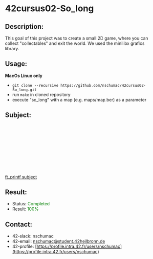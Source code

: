 # 42cursus02-So_long
## Description:
This goal of this project was to create a small 2D game, where you can collect "collectables" and exit the world. We used the minilibx grafics library.

## Usage:
**MacOs Linux only**
- `git clone --recursive https://github.com/nschumac/42cursus02-So_long.git`
- run `make` in cloned repository
- execute "so_long" with a map (e.g. maps/map.ber) as a parameter
## Subject:
<object data="https://github.com/nschumac/42cursus02-So_long/blob/main/subject/so_long-en.pdf" type="application/pdf" width="700px" height="700px">
    <embed src="https://github.com/nschumac/42cursus02-So_long/blob/main/subject/so_long-en.pdf">
        <p><a href="https://github.com/nschumac/42cursus02-So_long/blob/main/subject/so_long-en.pdf">ft_printf subject</a></p>
    </embed>
</object>

## Result:
- Status: <span style="color:green">Completed</span>
- Result: <span style="color:green">100%</span>

## Contact:
- 42-slack: nschumac
- 42-email: nschumac@student.42heilbronn.de
- 42-profile: [https://profile.intra.42.fr/users/nschumac](https://profile.intra.42.fr/users/nschumac)
